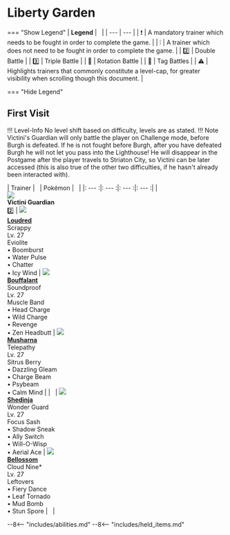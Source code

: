 # Liberty Garden

=== "Show Legend"
    | __Legend__ | &nbsp; |
    | --- | --- |
    | :exclamation: | A mandatory trainer which needs to be fought in order to complete the game. |
    | :grey_exclamation: | A trainer which does not need to be fought in order to complete the game. |
    | :two:  | Double Battle | 
    |  :three:  | Triple Battle |
    | :arrows_counterclockwise:  | Rotation Battle |
    | :handshake: | Tag Battles |
    | :warning: | Highlights trainers that commonly constitute a level-cap, for greater visibility when scrolling though this document. |

=== "Hide Legend"
&nbsp;

## First Visit

!!! Level-Info
    No level shift based on difficulty, levels are as stated.
!!! Note
    Victini's Guardian will only battle the player on Challenge mode, before Burgh is defeated. If he is not fought before Burgh, after you have defeated Burgh he will not let you pass into the Lighthouse! He will disappear in the Postgame after the player travels to Striaton City, so Victini can be later accessed (this is also true of the other two difficulties, if he hasn't already been interacted with).

| Trainer | &nbsp; | Pokémon | &nbsp; |
|: --- :|: --- :|: --- :|: --- :|
| <br>![][VictiniGuardian]<br>__Victini Guardian__<br>:two: | ![][294] <br> __[Loudred]__ <br>Scrappy<br>Lv. 27<br>Eviolite<br>• Boomburst<br>• Water Pulse<br>• Chatter<br>• Icy Wind | ![][626] <br> __[Bouffalant]__ <br>Soundproof<br>Lv. 27<br>Muscle Band<br>• Head Charge<br>• Wild Charge<br>• Revenge<br>• Zen Headbutt | ![][518] <br> __[Musharna]__ <br>Telepathy<br>Lv. 27<br>Sitrus Berry<br>• Dazzling Gleam<br>• Charge Beam<br>• Psybeam<br>• Calm Mind |
| &nbsp; | ![][292] <br> __[Shedinja]__ <br>Wonder Guard<br>Lv. 27<br>Focus Sash<br>• Shadow Sneak<br>• Ally Switch<br>• Will-O-Wisp<br>• Aerial Ace | ![][182] <br> __[Bellossom]__ <br>Cloud Nine*<br>Lv. 27<br>Leftovers<br>• Fiery Dance<br>• Leaf Tornado<br>• Mud Bomb<br>• Stun Spore | &nbsp; |






--8<-- "includes/abilities.md"
--8<-- "includes/held_items.md"

[VictiniGuardian]: ../img/Trainers/Veteran_Male.gif
[294]: ../img/animated/294.gif
[Loudred]: ../pokemons/294/
[626]: ../img/animated/626.gif
[Bouffalant]: ../pokemons/626/
[518]: ../img/animated/518.gif
[Musharna]: ../pokemons/518/
[292]: ../img/animated/292.gif
[Shedinja]: ../pokemons/292/
[182]: ../img/animated/182.gif
[Bellossom]: ../pokemons/182/